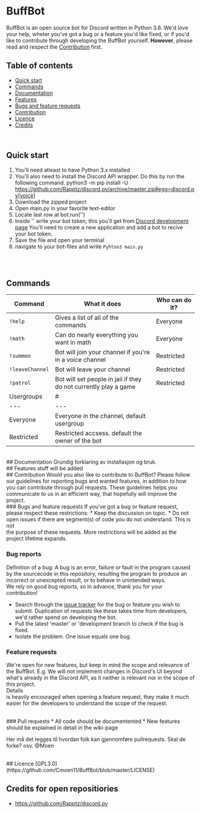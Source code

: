 # BuffBot

BuffBot is an open source bot for Discord written in Python 3.6. We'd love your help, wheter you've got a bug or a feature you'd  like fixed, or if you'd like to contribute through developing the BuffBot yourself. <b>However</b>, please read and respect the [Contribution](#contribution) first.

## Table of contents

* [Quick start](#quick-start)
* [Commands](#commands)
* [Documentation](#documentation)
* [Features](#features)
* [Bugs and feature requests](#bugs-and-feature-requests)
* [Contribution](#contribution)
* [Licence](#licence)
* [Credits](#credits)


<br>

## Quick start
1. You'll need atleast to have Python 3.x installed
2. You'll also need to install the Discord API wrapper. Do this by run the following command.
python3 -m pip install -U https://github.com/Rapptz/discord.py/archive/master.zip#egg=discord.py[voice]
3. Download the zipped project
4. Open main.py in your favorite text-editor
5. Locate last row at bot.run('')
6. Inside '' write your bot token, this you'll get from [Discord development page](https://discordapp.com/developers/applications/me/) You'll need to create a new application and add a bot to recive your bot token.
7. Save the file and open your terminal
8. navigate to your bot-files and write `Pyhton3 main.py`

<br><br>
## Commands
Command | What it does | Who can do it?
--- | --- | ---
`!help` | Gives a list of all of the commands | Everyone
`!math` | Can do nearly everything you want in math | Everyone
`!summon` | Bot will join your channel if you're in a voice channel | Restricted
`!leaveChannel` | Bot will leave your channel | Restricted
`!patrol` | Bot will set people in jail if they do not currently play a game | Restricted
Usergroups | # |
--- | ---
Everyone | Everyone in the channel, default usergroup
Restricted | Restricted accsess. default the owner of the bot


<br>
## Documentation
Grundig forklaring av installasjon og bruk.


<br>
## Features
stuff will be added

<br>
## Contribution
Would you also like to contribute to BuffBot? Please follow our guidelines for reporting bugs and wanted features, in addition to
how you can contribute through pull requests.
These guidelines helps you communicate to us in an efficient way, that hopefully will improve the project.
<br>
### Bugs and feature requests
If you've got a bug or feature request, please respect these restrictions:
* Keep the discussion on topic.
* Do not open issues if there are segment(s) of code you do not understand. This is <br> not </br> the purpose of these requests.
More restrictions will be added as the project lifetime expands.
<br>

### Bug reports
Definition of a bug: A bug is an error, failure or fault in the program caused by the sourcecode in this repository, resulting the program to produce an incorrect or unexcepted result, or to behave in unintended ways. 
<br> We rely on good bug reports, so in advance, thank you for your contribution!
* Search through the [issue tracker](https://github.com/Cmoen11/BuffBot/issues) for the bug or feature you wish to submit. Duplication of requests like these takes time from developers, we'd rather spend on developing the bot.
* Pull the latest 'master' or 'development branch to check if the bug is fixed.
* Isolate the problem. One issue equals one bug.

### Feature requests
We're open for new features, but keep in mind the scope and relevance of the BuffBot. E.g. We will not implement changes in Discord's UI beyond what's already in the Discord API, as it neither is relevant nor in the scope of this project.
<br>Details<br> is heavily encouraged when opening a feature request, they make it much easier for the developers to understand the scope of the request.

<br>
### Pull requests
* All code should be documentented
* New features should be explained in detail in the wiki-page
<br>

Her må det legges til hvordan folk kan gjennomføre pullrequests. Skal de forke? osv. @Moen


<br>
## Licence
[GPL3.0](https://github.com/Cmoen11/BuffBot/blob/master/LICENSE)

<br>

## Credits for open repositiories
- https://github.com/Rapptz/discord.py
